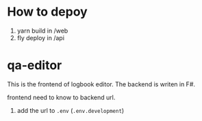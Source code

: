 # How to depoy

1. yarn build in /web
2. fly deploy in /api
# qa-editor

This is the frontend of logbook editor. The backend is writen in F#.

frontend need to know to backend url.

1. add the url to `.env` (`.env.development`)

